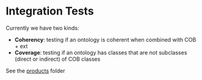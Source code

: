 # Integration Tests

Currently we have two kinds:

- **Coherency**: testing if an ontology is coherent when combined with COB + ext
- **Coverage**: testing if an ontology has classes that are not subclasses (direct or indirect) of COB classes

See the [products](https://github.com/OBOFoundry/COB/tree/master/products) folder

